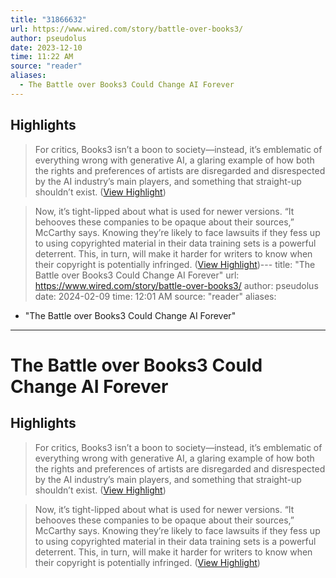 ```yaml
---
title: "31866632"
url: https://www.wired.com/story/battle-over-books3/
author: pseudolus
date: 2023-12-10
time: 11:22 AM
source: "reader"
aliases:
  - The Battle over Books3 Could Change AI Forever
---
```

## Highlights
> For critics, Books3 isn’t a boon to society—instead, it’s emblematic of everything wrong with generative AI, a glaring example of how both the rights and preferences of artists are disregarded and disrespected by the AI industry’s main players, and something that straight-up shouldn’t exist. ([View Highlight](https://read.readwise.io/read/01h9gtzgntw0kafpp69tmxab3r))

> Now, it’s tight-lipped about what is used for newer versions. “It behooves these companies to be opaque about their sources,” McCarthy says. Knowing they’re likely to face lawsuits if they fess up to using copyrighted material in their data training sets is a powerful deterrent. This, in turn, will make it harder for writers to know when their copyright is potentially infringed. ([View Highlight](https://read.readwise.io/read/01h9gv6e14cj033s059y77zbqc))---
title: "The Battle over Books3 Could Change AI Forever"
url: https://www.wired.com/story/battle-over-books3/
author: pseudolus
date: 2024-02-09
time: 12:01 AM
source: "reader"
aliases:
  - "The Battle over Books3 Could Change AI Forever"
---
# The Battle over Books3 Could Change AI Forever

## Highlights
> For critics, Books3 isn’t a boon to society—instead, it’s emblematic of everything wrong with generative AI, a glaring example of how both the rights and preferences of artists are disregarded and disrespected by the AI industry’s main players, and something that straight-up shouldn’t exist. ([View Highlight](https://read.readwise.io/read/01h9gtzgntw0kafpp69tmxab3r))

> Now, it’s tight-lipped about what is used for newer versions. “It behooves these companies to be opaque about their sources,” McCarthy says. Knowing they’re likely to face lawsuits if they fess up to using copyrighted material in their data training sets is a powerful deterrent. This, in turn, will make it harder for writers to know when their copyright is potentially infringed. ([View Highlight](https://read.readwise.io/read/01h9gv6e14cj033s059y77zbqc))

